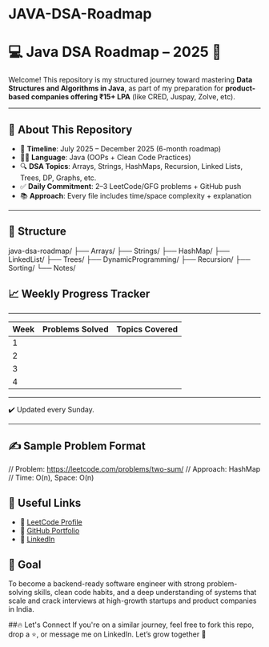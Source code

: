 # JAVA-DSA-Roadmap
# 💻 Java DSA Roadmap – 2025 🚀

Welcome! This repository is my structured journey toward mastering **Data Structures and Algorithms in Java**, as part of my preparation for **product-based companies offering ₹15+ LPA** (like CRED, Juspay, Zolve, etc).

---

## 📌 About This Repository

- 📅 **Timeline**: July 2025 – December 2025 (6-month roadmap)
- 👨‍💻 **Language**: Java (OOPs + Clean Code Practices)
- 🔍 **DSA Topics**: Arrays, Strings, HashMaps, Recursion, Linked Lists, Trees, DP, Graphs, etc.
- ✅ **Daily Commitment**: 2–3 LeetCode/GFG problems + GitHub push
- 📚 **Approach**: Every file includes time/space complexity + explanation

---

## 🔧 Structure
java-dsa-roadmap/
├── Arrays/
├── Strings/
├── HashMap/
├── LinkedList/
├── Trees/
├── DynamicProgramming/
├── Recursion/
├── Sorting/
└── Notes/

## 📈 Weekly Progress Tracker
_____________________________________________
| Week | Problems Solved  | Topics Covered  |
|------|------------------|-----------------|
| 1    |                  |                 |
| 2    |                  |                 |
| 3    |                  |                 |
| 4    |                  |                 |
_____________________________________________
✔️ Updated every Sunday.

---

## ✍️ Sample Problem Format
// Problem: https://leetcode.com/problems/two-sum/
// Approach: HashMap
// Time: O(n), Space: O(n)

## 🔗 Useful Links
- 🔸 [LeetCode Profile](https://leetcode.com/u/pp3214/)
- 🔸 [GitHub Portfolio](https://github.com/prathameshpatil8933)
- 🔸 [LinkedIn](https://www.linkedin.com/in/prathamesh-patil-408602257/)

## 💼 Goal
To become a backend-ready software engineer with strong problem-solving skills, clean code habits, and a deep understanding of systems that scale  and crack interviews at high-growth startups and product companies in India.

##🔥 Let's Connect
If you're on a similar journey, feel free to fork this repo, drop a ⭐, or message me on LinkedIn.
Let’s grow together 🚀
